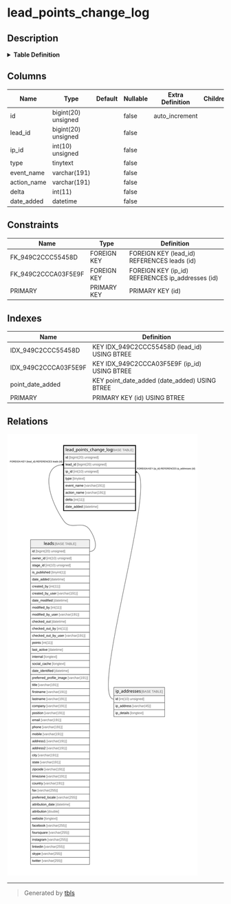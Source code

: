 # lead_points_change_log

## Description

<details>
<summary><strong>Table Definition</strong></summary>

```sql
CREATE TABLE `lead_points_change_log` (
  `id` bigint(20) unsigned NOT NULL AUTO_INCREMENT,
  `lead_id` bigint(20) unsigned NOT NULL,
  `ip_id` int(10) unsigned NOT NULL,
  `type` tinytext COLLATE utf8mb4_unicode_ci NOT NULL,
  `event_name` varchar(191) COLLATE utf8mb4_unicode_ci NOT NULL,
  `action_name` varchar(191) COLLATE utf8mb4_unicode_ci NOT NULL,
  `delta` int(11) NOT NULL,
  `date_added` datetime NOT NULL,
  PRIMARY KEY (`id`),
  KEY `IDX_949C2CCC55458D` (`lead_id`),
  KEY `IDX_949C2CCCA03F5E9F` (`ip_id`),
  KEY `point_date_added` (`date_added`),
  CONSTRAINT `FK_949C2CCC55458D` FOREIGN KEY (`lead_id`) REFERENCES `leads` (`id`) ON DELETE CASCADE,
  CONSTRAINT `FK_949C2CCCA03F5E9F` FOREIGN KEY (`ip_id`) REFERENCES `ip_addresses` (`id`)
) ENGINE=InnoDB DEFAULT CHARSET=utf8mb4 COLLATE=utf8mb4_unicode_ci ROW_FORMAT=DYNAMIC
```

</details>

## Columns

| Name | Type | Default | Nullable | Extra Definition | Children | Parents | Comment |
| ---- | ---- | ------- | -------- | --------------- | -------- | ------- | ------- |
| id | bigint(20) unsigned |  | false | auto_increment |  |  |  |
| lead_id | bigint(20) unsigned |  | false |  |  | [leads](leads.md) |  |
| ip_id | int(10) unsigned |  | false |  |  | [ip_addresses](ip_addresses.md) |  |
| type | tinytext |  | false |  |  |  |  |
| event_name | varchar(191) |  | false |  |  |  |  |
| action_name | varchar(191) |  | false |  |  |  |  |
| delta | int(11) |  | false |  |  |  |  |
| date_added | datetime |  | false |  |  |  |  |

## Constraints

| Name | Type | Definition |
| ---- | ---- | ---------- |
| FK_949C2CCC55458D | FOREIGN KEY | FOREIGN KEY (lead_id) REFERENCES leads (id) |
| FK_949C2CCCA03F5E9F | FOREIGN KEY | FOREIGN KEY (ip_id) REFERENCES ip_addresses (id) |
| PRIMARY | PRIMARY KEY | PRIMARY KEY (id) |

## Indexes

| Name | Definition |
| ---- | ---------- |
| IDX_949C2CCC55458D | KEY IDX_949C2CCC55458D (lead_id) USING BTREE |
| IDX_949C2CCCA03F5E9F | KEY IDX_949C2CCCA03F5E9F (ip_id) USING BTREE |
| point_date_added | KEY point_date_added (date_added) USING BTREE |
| PRIMARY | PRIMARY KEY (id) USING BTREE |

## Relations

![er](lead_points_change_log.svg)

---

> Generated by [tbls](https://github.com/k1LoW/tbls)
